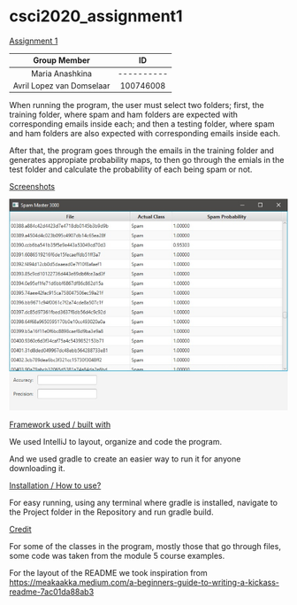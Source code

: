 # csci2020_assignment1
<ins>Assignment 1 </ins>

| Group Member               | ID         |
|:--------------------------:|:----------:|
| Maria Anashkina            | ---------- |
| Avril Lopez van Domselaar  | 100746008  |

When running the program, the user must select two folders; first, the training folder, where spam and ham folders are expected with corresponding emails inside each; and then a testing folder, where spam and ham folders are also expected with corresponding emails inside each.

After that, the program goes through the emails in the training folder and generates appropiate probability maps, to then go through the emials in the test folder and calculate the probability of each being spam or not.


<ins>Screenshots</ins>

![Alt text](screenshot.jpg?raw=true "Screenshot")

<ins>Framework used / built with</ins>

We used IntelliJ to layout, organize and code the program.

And we used gradle to create an easier way to run it for anyone downloading it.

<ins>Installation / How to use?</ins>

For easy running, using any terminal where gradle is installed, navigate to the Project folder in the Repository and run gradle build.

<ins>Credit</ins>

For some of the classes in the program, mostly those that go through files, some code was taken from the module 5 course examples.

For the layout of the README we took inspiration from https://meakaakka.medium.com/a-beginners-guide-to-writing-a-kickass-readme-7ac01da88ab3

